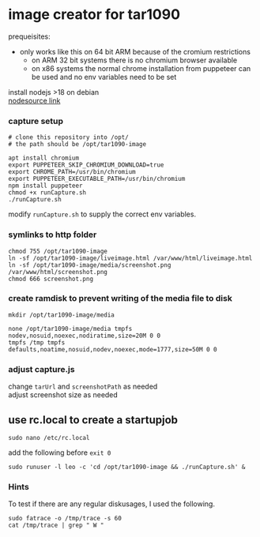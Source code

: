 # image creator for tar1090

prequeisites:
- only works like this on 64 bit ARM because of the cromium restrictions 
  - on ARM 32 bit systems there is no chromium browser available 
  - on x86 systems the normal chrome installation from puppeteer can be used and no
  env variables need to be set

install nodejs >18 on debian \
[nodesource link](https://github.com/nodesource/distributions?tab=readme-ov-file#using-ubuntu-nodejs-22)

### capture setup
```shell
# clone this repository into /opt/
# the path should be /opt/tar1090-image

apt install chromium
export PUPPETEER_SKIP_CHROMIUM_DOWNLOAD=true
export CHROME_PATH=/usr/bin/chromium
export PUPPETEER_EXECUTABLE_PATH=/usr/bin/chromium
npm install puppeteer
chmod +x runCapture.sh
./runCapture.sh
```

modify ```runCapture.sh``` to supply the correct env variables.


### symlinks to http folder
```shell
chmod 755 /opt/tar1090-image
ln -sf /opt/tar1090-image/liveimage.html /var/www/html/liveimage.html
ln -sf /opt/tar1090-image/media/screenshot.png /var/www/html/screenshot.png
chmod 666 screenshot.png
```

### create ramdisk to prevent writing of the media file to disk
```shell
mkdir /opt/tar1090-image/media
```

```
none /opt/tar1090-image/media tmpfs nodev,nosuid,noexec,nodiratime,size=20M 0 0
tmpfs /tmp tmpfs defaults,noatime,nosuid,nodev,noexec,mode=1777,size=50M 0 0
```

### adjust capture.js
change ```tarUrl``` and ```screenshotPath``` as needed \
adjust screenshot size as needed


## use rc.local to create a startupjob
```shell
sudo nano /etc/rc.local
```

add the following before ```exit 0```
```
sudo runuser -l leo -c 'cd /opt/tar1090-image && ./runCapture.sh' &
```

### Hints

To test if there are any regular diskusages, I used the following.
```shell
sudo fatrace -o /tmp/trace -s 60
cat /tmp/trace | grep " W "
```

